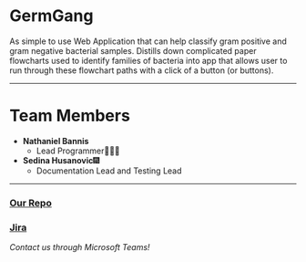 # GermGang
As simple to use Web Application that can help classify gram positive and gram negative bacterial samples. Distills down complicated paper flowcharts used to identify families of bacteria into app that allows user to run through these flowchart paths with a click of a button (or buttons).

___

  
# Team Members
- **Nathaniel Bannis**
  - Lead Programmer👨🏾‍💻
- **Sedina Husanovic**:fireworks:
  - Documentation Lead and Testing Lead
---
 ### [Our Repo](https://github.com/nateBanz/GermGang-BacterialID)
 ### [Jira](https://jira.ggc.edu/secure/RapidBoard.jspa?rapidView=80&projectKey=DISCOVER&view=planning&selectedIssue=DISCOVER-11&issueLimit=100)

*Contact us through Microsoft Teams!*


  
